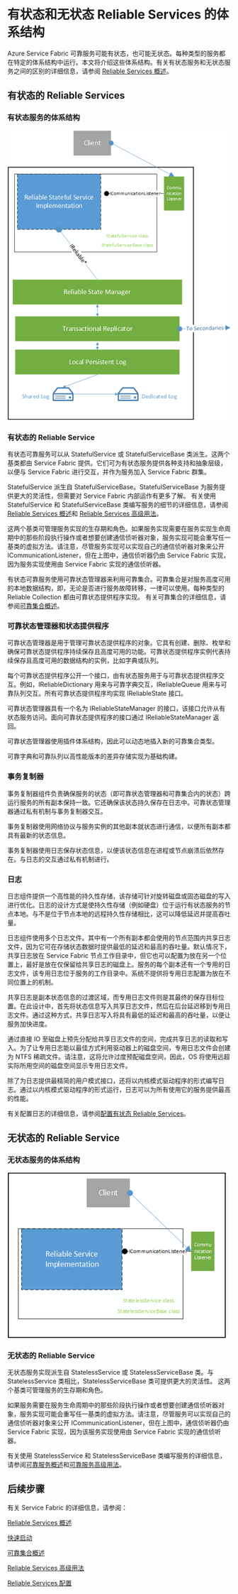 <properties
   pageTitle="可靠服务体系结构 | Azure"
   description="概述有状态和无状态服务的可靠服务体系结构"
   services="service-fabric"
   documentationCenter=".net"
   authors="AlanWarwick"
   manager="timlt"
   editor=""/>

<tags
   ms.service="Service-Fabric"
   ms.date="03/30/2016"
   wacn.date="07/04/2016"/>

# 有状态和无状态 Reliable Services 的体系结构

Azure Service Fabric 可靠服务可能有状态，也可能无状态。每种类型的服务都在特定的体系结构中运行。本文将介绍这些体系结构。有关有状态服务和无状态服务之间的区别的详细信息，请参阅 [Reliable Services 概述](/documentation/articles/service-fabric-reliable-services-introduction)。

## 有状态的 Reliable Services

### 有状态服务的体系结构
![有状态服务的体系结构示意图](./media/service-fabric-reliable-services-platform-architecture/reliable-stateful-service-architecture.png)

### 有状态的 Reliable Service

有状态可靠服务可以从 StatefulService 或 StatefulServiceBase 类派生。这两个基类都由 Service Fabric 提供。它们可为有状态服务提供各种支持和抽象层级，以便与 Service Fabric 进行交互，并作为服务加入 Service Fabric 群集。

StatefulService 派生自 StatefulServiceBase。StatefulServiceBase 为服务提供更大的灵活性，但需要对 Service Fabric 内部运作有更多了解。
有关使用 StatefulService 和 StatefulServiceBase 类编写服务的细节的详细信息，请参阅 [Reliable Services 概述](/documentation/articles/service-fabric-reliable-services-introduction)和 [Reliable Services 高级用法](/documentation/articles/service-fabric-reliable-services-advanced-usage)。

这两个基类可管理服务实现的生存期和角色。如果服务实现需要在服务实现生命周期中的那些阶段执行操作或者想要创建通信侦听器对象，服务实现可能会重写任一基类的虚拟方法。请注意，尽管服务实现可以实现自己的通信侦听器对象来公开 ICommunicationListener，但在上图中，通信侦听器仍由 Service Fabric 实现，因为服务实现使用由 Service Fabric 实现的通信侦听器。

有状态可靠服务使用可靠状态管理器来利用可靠集合。可靠集合是对服务高度可用的本地数据结构，即，无论是否进行服务故障转移，一律可以使用。每种类型的 Reliable Collection 都由可靠状态提供程序实现。
有关可靠集合的详细信息，请参阅[可靠集合概述](/documentation/articles/service-fabric-reliable-services-reliable-collections)。

### 可靠状态管理器和状态提供程序

可靠状态管理器是用于管理可靠状态提供程序的对象。它具有创建、删除、枚举和确保可靠状态提供程序持续保存且高度可用的功能。可靠状态提供程序实例代表持续保存且高度可用的数据结构的实例，比如字典或队列。

每个可靠状态提供程序公开一个接口，由有状态服务用于与可靠状态提供程序交互。例如，IReliableDictionary 用来与可靠字典交互，IReliableQueue 用来与可靠队列交互。所有可靠状态提供程序均实现 IReliableState 接口。

可靠状态管理器具有一个名为 IReliableStateManager 的接口，该接口允许从有状态服务访问。面向可靠状态提供程序的接口通过 IReliableStateManager 返回。

可靠状态管理器使用插件体系结构，因此可以动态地插入新的可靠集合类型。

可靠字典和可靠队列以高性能版本的差异存储实现为基础构建。

### 事务复制器

事务复制器组件负责确保服务的状态（即可靠状态管理器和可靠集合内的状态）跨运行服务的所有副本保持一致。它还确保该状态持久保存在日志中。可靠状态管理器通过私有机制与事务复制器交互。

事务复制器使用网络协议与服务实例的其他副本就状态进行通信，以便所有副本都具有最新的状态信息。

事务复制器使用日志保存状态信息，以便该状态信息在进程或节点崩溃后依然存在。与日志的交互通过私有机制进行。

### 日志

日志组件提供一个高性能的持久性存储，该存储可针对旋转磁盘或固态磁盘的写入进行优化。日志的设计方式是使持久性存储（例如硬盘）位于运行有状态服务的节点本地。与不是位于节点本地的远程持久性存储相比，这可以降低延迟并提高吞吐量。

日志组件使用多个日志文件。其中有一个所有副本都会使用的节点范围内共享日志文件，因为它可在存储状态数据时提供最低的延迟和最高的吞吐量。默认情况下，共享日志放在 Service Fabric 节点工作目录中，但它也可以配置为放在另一个位置上，最好是放在仅保留给共享日志的磁盘上。服务的每个副本还有一个专用的日志文件，该专用日志位于服务的工作目录中。系统不提供将专用日志配置为放在不同位置上的机制。

共享日志是副本状态信息的过渡区域，而专用日志文件则是其最终的保存目标位置。在此设计中，首先将状态信息写入共享日志文件，然后在后台延迟移到专用日志文件。通过这种方式，共享日志写入将具有最低的延迟和最高的吞吐量，以便让服务加快进度。

通过直接 IO 至磁盘上预先分配给共享日志文件的空间，完成共享日志的读取和写入。为了让专用日志能以最佳方式利用驱动器上的磁盘空间，专用日志文件会创建为 NTFS 稀疏文件。请注意，这将允许过度预配磁盘空间，因此，OS 将使用远超实际所用空间的磁盘空间显示专用日志文件。

除了为日志提供最精简的用户模式接口，还将以内核模式驱动程序的形式编写日志。通过以内核模式驱动程序的形式运行，日志可以为所有使用它的服务提供最高的性能。

有关配置日志的详细信息，请参阅[配置有状态 Reliable Services](/documentation/articles/service-fabric-reliable-services-configuration)。

## 无状态的 Reliable Service

### 无状态服务的体系结构
![无状态服务的体系结构示意图](./media/service-fabric-reliable-services-platform-architecture/reliable-stateless-service-architecture.png)

### 无状态的 Reliable Service

无状态服务实现派生自 StatelessService 或 StatelessServiceBase 类。与 StatelessService 类相比，StatelessServiceBase 类可提供更大的灵活性。
这两个基类可管理服务的生存期和角色。

如果服务需要在服务生命周期中的那些阶段执行操作或者想要创建通信侦听器对象，服务实现可能会重写任一基类的虚拟方法。请注意，尽管服务可以实现自己的通信侦听器对象来公开 ICommunicationListener，但在上图中，通信侦听器仍由 Service Fabric 实现，因为该服务实现使用由 Service Fabric 实现的通信侦听器。

有关使用 StatelessService 和 StatelessServiceBase 类编写服务的详细信息，请参阅[可靠服务概述](/documentation/articles/service-fabric-reliable-services-introduction)和[可靠服务高级用法](/documentation/articles/service-fabric-reliable-services-advanced-usage)。

<!--Every topic should have next steps and links to the next logical set of content to keep the customer engaged-->
## 后续步骤

有关 Service Fabric 的详细信息，请参阅：

[Reliable Services 概述](/documentation/articles/service-fabric-reliable-services-introduction)

[快速启动](/documentation/articles/service-fabric-reliable-services-quick-start)

[可靠集合概述](/documentation/articles/service-fabric-reliable-services-reliable-collections)

[Reliable Services 高级用法](/documentation/articles/service-fabric-reliable-services-advanced-usage)

[Reliable Services 配置](/documentation/articles/service-fabric-reliable-services-configuration)

<!---HONumber=Mooncake_0503_2016-->